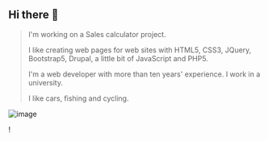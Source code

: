 ## Hi there 👋
<blockquote>
<p>I'm working on a Sales calculator project.</p>
<p>I like creating web pages for web sites with HTML5, CSS3, JQuery, Bootstrap5, Drupal, a little bit of JavaScript and PHP5.</p>
<p>I'm a web developer with more than ten years' experience. I work in a university.</p>
<p>I like cars, fishing and cycling.</p>
</blockquote>

![image](https://media2.giphy.com/media/v1.Y2lkPTc5MGI3NjExajZwcTR1b3h0aXk2Mjd5cWw2ZXkzcGluamJwajNteTJ5M2txODY1OSZlcD12MV9pbnRlcm5hbF9naWZfYnlfaWQmY3Q9Zw/LWJ7cKyiWPCnVyuAhT/giphy.webp)

!


<!--
**Artsttk/artsttk** is a ✨ _special_ ✨ repository because its `README.md` (this file) appears on your GitHub profile.

Here are some ideas to get you started:

- 🔭 I’m currently working on ...
- 🌱 I’m currently learning ...
- 👯 I’m looking to collaborate on ...
- 🤔 I’m looking for help with ...
- 💬 Ask me about ...
- 📫 How to reach me: ...
- 😄 Pronouns: ...
- ⚡ Fun fact: ...
-->
